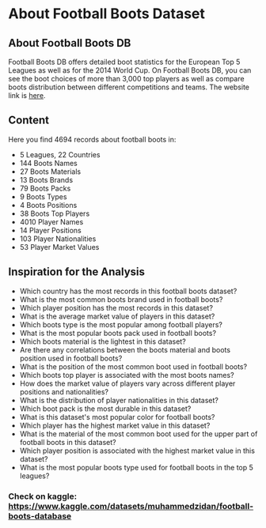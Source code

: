 # About Football Boots Dataset

## About Football Boots DB
Football Boots DB offers detailed boot statistics for the European Top 5 Leagues as well as for the 2014 World Cup. On Football Boots DB, you can see the boot choices of more than 3,000 top players as well as compare boots distribution between different competitions and teams. The website link is [here](https://www.footballbootsdb.com/).

## Content
Here you find 4694 records about football boots in:
- 5 Leagues, 22 Countries
- 144 Boots Names
- 27 Boots Materials
- 13 Boots Brands
- 79 Boots Packs
- 9 Boots Types
- 4 Boots Positions
- 38 Boots Top Players
- 4010 Player Names
- 14 Player Positions
- 103 Player Nationalities
- 53 Player Market Values

## Inspiration for the Analysis
- Which country has the most records in this football boots dataset?
- What is the most common boots brand used in football boots?
- Which player position has the most records in this dataset?
- What is the average market value of players in this dataset?
- Which boots type is the most popular among football players?
- What is the most popular boots pack used in football boots?
- Which boots material is the lightest in this dataset?
- Are there any correlations between the boots material and boots position used in football boots?
- What is the position of the most common boot used in football boots?
- Which boots top player is associated with the most boots names?
- How does the market value of players vary across different player positions and nationalities?
- What is the distribution of player nationalities in this dataset?
- Which boot pack is the most durable in this dataset?
- What is this dataset's most popular color for football boots?
- Which player has the highest market value in this dataset?
- What is the material of the most common boot used for the upper part of football boots in this dataset?
- Which player position is associated with the highest market value in this dataset?
- What is the most popular boots type used for football boots in the top 5 leagues?

### Check on kaggle: https://www.kaggle.com/datasets/muhammedzidan/football-boots-database
